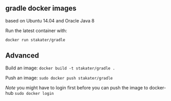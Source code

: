 ## gradle docker images

based on Ubuntu 14.04 and Oracle Java 8

Run the latest container with:

`docker run stakater/gradle`

## Advanced

Build an image:
`docker build -t stakater/gradle .`

Push an image:
`sudo docker push stakater/gradle`

_Note_ you might have to login first before you can push the image to docker-hub `sudo docker login`